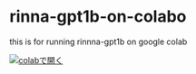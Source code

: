 # rinna-gpt1b-on-colabo
this is for running rinnna-gpt1b on google colab


[![colabで開く](https://colab.research.google.com/assets/colab-badge.svg)](https://colab.research.google.com/github/EliotNapa/rinna-gpt1b-on-colabo/blob/main/rinna-gpt1b.ipunb)

